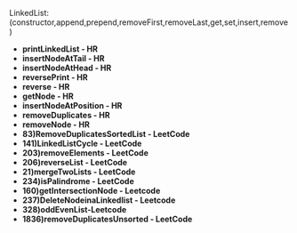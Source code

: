LinkedList:(constructor,append,prepend,removeFirst,removeLast,get,set,insert,remove)
- **printLinkedList - HR**
- **insertNodeAtTail - HR**
- **insertNodeAtHead - HR**
- **reversePrint - HR**
- **reverse - HR**
- **getNode - HR**
- **insertNodeAtPosition - HR**
- **removeDuplicates - HR**
- **removeNode - HR**
- **83)RemoveDuplicatesSortedList - LeetCode**
- **141)LinkedListCycle - LeetCode**
- **203)removeElements - LeetCode**
- **206)reverseList - LeetCode**
- **21)mergeTwoLists - LeetCode**
- **234)isPalindrome - LeetCode**
- **160)getIntersectionNode - Leetcode**
- **237)DeleteNodeinaLinkedlist - Leetcode**
- **328)oddEvenList-Leetcode**
- **1836)removeDuplicatesUnsorted - LeetCode**

  

